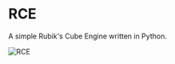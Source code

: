 RCE
===

A simple Rubik's Cube Engine written in Python. <br>

![RCE](http://urosh.net/s/RCE.png)


